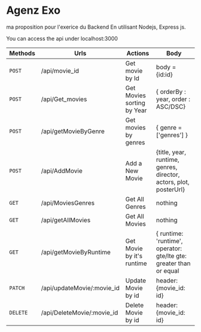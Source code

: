 # Agenz Exo
ma proposition pour l'exerice du Backend En utilisant Nodejs, Express js.

You can access the api under localhost:3000 



| Methods | Urls | Actions | Body 
| --- | --- | --- | --- |
| `POST` | /api/movie_id | Get movie by Id | body = {id:id} |
| `POST` | /api/Get_movies | Get Movies sorting by Year  | { orderBy : year, order : ASC/DSC} |
| `POST` | /api/getMovieByGenre | Get movies by genres    | { genre = ['genres'] } |
| `POST` | /api/AddMovie | Add a New Movie  | {title, year, runtime, genres, director, actors, plot, posterUrl} |
| `GET` | /api/MoviesGenres | Get All Genres  | nothing |
| `GET` | /api/getAllMovies | Get All Movies | nothing |
| `GET` | /api/getMovieByRuntime | Get Movie by it's runtime | { runtime: 'runtime', operator: gte/lte gte: greater than or equal |
| `PATCH` | /api/updateMovie/:movie_id | Update Movie by id  | header:{movie_id: id} |
| `DELETE` | /api/DeleteMovie/:movie_id | Delete Movie by id  | header:{movie_id: id} |






